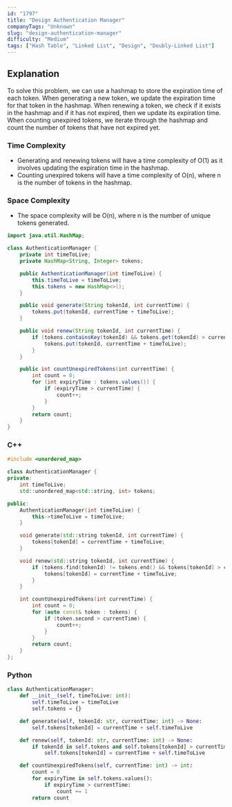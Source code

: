 ```yaml
---
id: "1797"
title: "Design Authentication Manager"
companyTags: "Unknown"
slug: "design-authentication-manager"
difficulty: "Medium"
tags: ["Hash Table", "Linked List", "Design", "Doubly-Linked List"]
---
```


## Explanation

To solve this problem, we can use a hashmap to store the expiration time of each token. When generating a new token, we update the expiration time for that token in the hashmap. When renewing a token, we check if it exists in the hashmap and if it has not expired, then we update its expiration time. When counting unexpired tokens, we iterate through the hashmap and count the number of tokens that have not expired yet.

### Time Complexity
- Generating and renewing tokens will have a time complexity of O(1) as it involves updating the expiration time in the hashmap.
- Counting unexpired tokens will have a time complexity of O(n), where n is the number of tokens in the hashmap.

### Space Complexity
- The space complexity will be O(n), where n is the number of unique tokens generated.
```java
import java.util.HashMap;

class AuthenticationManager {
    private int timeToLive;
    private HashMap<String, Integer> tokens;

    public AuthenticationManager(int timeToLive) {
        this.timeToLive = timeToLive;
        this.tokens = new HashMap<>();
    }

    public void generate(String tokenId, int currentTime) {
        tokens.put(tokenId, currentTime + timeToLive);
    }

    public void renew(String tokenId, int currentTime) {
        if (tokens.containsKey(tokenId) && tokens.get(tokenId) > currentTime) {
            tokens.put(tokenId, currentTime + timeToLive);
        }
    }

    public int countUnexpiredTokens(int currentTime) {
        int count = 0;
        for (int expiryTime : tokens.values()) {
            if (expiryTime > currentTime) {
                count++;
            }
        }
        return count;
    }
}
```

### C++
```cpp
#include <unordered_map>

class AuthenticationManager {
private:
    int timeToLive;
    std::unordered_map<std::string, int> tokens;

public:
    AuthenticationManager(int timeToLive) {
        this->timeToLive = timeToLive;
    }

    void generate(std::string tokenId, int currentTime) {
        tokens[tokenId] = currentTime + timeToLive;
    }

    void renew(std::string tokenId, int currentTime) {
        if (tokens.find(tokenId) != tokens.end() && tokens[tokenId] > currentTime) {
            tokens[tokenId] = currentTime + timeToLive;
        }
    }

    int countUnexpiredTokens(int currentTime) {
        int count = 0;
        for (auto const& token : tokens) {
            if (token.second > currentTime) {
                count++;
            }
        }
        return count;
    }
};
```

### Python
```python
class AuthenticationManager:
    def __init__(self, timeToLive: int):
        self.timeToLive = timeToLive
        self.tokens = {}

    def generate(self, tokenId: str, currentTime: int) -> None:
        self.tokens[tokenId] = currentTime + self.timeToLive

    def renew(self, tokenId: str, currentTime: int) -> None:
        if tokenId in self.tokens and self.tokens[tokenId] > currentTime:
            self.tokens[tokenId] = currentTime + self.timeToLive

    def countUnexpiredTokens(self, currentTime: int) -> int:
        count = 0
        for expiryTime in self.tokens.values():
            if expiryTime > currentTime:
                count += 1
        return count
```